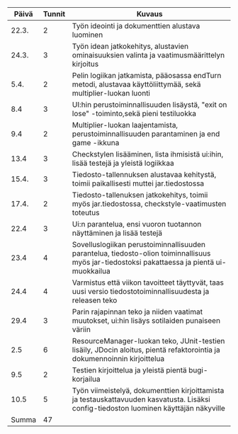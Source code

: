 |Päivä|Tunnit|Kuvaus|
|-|-|-|
|22.3.|2|Työn ideointi ja dokumenttien alustava luominen|
|24.3.|3|Työn idean jatkokehitys, alustavien ominaisuuksien valinta ja vaatimusmäärittelyn kirjoitus|
|5.4.|2|Pelin logiikan jatkamista, pääosassa endTurn metodi, alustavaa käyttöliittymää, sekä multiplier-luokan luonti|
|8.4|3|UI:hin perustoiminnallisuuden lisäystä, "exit on lose" -toiminto,sekä pieni testiluokka|
|9.4|2|Multiplier-luokan laajentamista, perustoiminnallisuuden parantaminen ja end game -ikkuna|
|13.4|3|Checkstylen lisääminen, lista ihmisistä ui:ihin, lisää testejä ja yleistä logiikkaa|
|15.4.|3|Tiedosto-tallennuksen alustavaa kehitystä, toimii paikallisesti muttei jar.tiedostossa|
|17.4.|2|Tiedosto-tallenuksen jatkokehitys, toimii myös jar.tiedostossa, checkstyle-vaatimusten toteutus|
|22.4|3|Ui:n parantelua, ensi vuoron tuotannon näyttäminen ja lisää testejä|
|23.4|4|Sovelluslogiikan perustoiminnallisuuden parantelua, tiedosto-olion toiminnallisuus myös jar-tiedostoksi pakattaessa ja pientä ui-muokkailua|
|24.4|4|Varmistus että viikon tavoitteet täyttyvät, taas uusi versio tiedostotoiminnallisuudesta ja releasen teko|
|29.4|3|Parin rajapinnan teko ja niiden vaatimat muutokset, ui:hin lisäys sotilaiden punaiseen väriin|
|2.5|6|ResourceManager-luokan teko, JUnit-testien lisäily, JDocin aloitus, pientä refaktorointia ja dokumennoinnin kirjoittelua|
|9.5|2|Testien kirjoittelua ja yleistä pientä bugi-korjailua|
|10.5|5|Työn viimeistelyä, dokumenttien kirjoittamista ja testauskattavuuden kasvatusta. Lisäksi config-tiedoston luominen käyttäjän näkyville|
|Summa|47|

